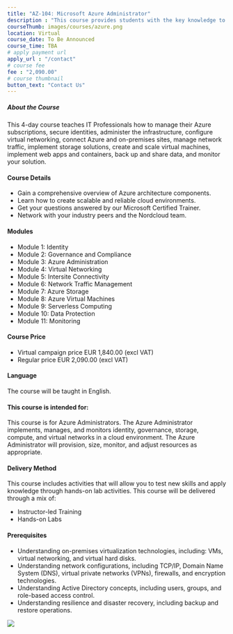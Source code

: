 ```yaml
---
title: "AZ-104: Microsoft Azure Administrator"
description : "This course provides students with the key knowledge to help prepare for Exam AZ-104."
courseThumb: images/courses/azure.png
location: Virtual
course_date: To Be Announced
course_time: TBA
# apply payment url
apply_url : "/contact"
# course fee
fee : "2,090.00"
# course thumbnail
button_text: "Contact Us"
---
```


##### About the Course

This 4-day course teaches IT Professionals how to manage their Azure subscriptions, secure identities, administer the infrastructure, configure virtual networking, connect Azure and on-premises sites, manage network traffic, implement storage solutions, create and scale virtual machines, implement web apps and containers, back up and share data, and monitor your solution.

#### Course Details

* Gain a comprehensive overview of Azure architecture components.
* Learn how to create scalable and reliable cloud environments.
* Get your questions answered by our Microsoft Certified Trainer.
* Network with your industry peers and the Nordcloud team.

#### Modules

* Module 1: Identity
* Module 2: Governance and Compliance
* Module 3: Azure Administration
* Module 4: Virtual Networking
* Module 5: Intersite Connectivity
* Module 6: Network Traffic Management
* Module 7: Azure Storage
* Module 8: Azure Virtual Machines
* Module 9: Serverless Computing
* Module 10: Data Protection
* Module 11: Monitoring

#### Course Price 

* Virtual campaign price EUR 1,840.00 (excl VAT)
* Regular price EUR 2,090.00 (excl VAT)

#### Language

The course will be taught in English.

#### This course is intended for:

This course is for Azure Administrators. The Azure Administrator implements, manages, and monitors identity, governance, storage, compute, and virtual networks in a cloud environment. The Azure Administrator will provision, size, monitor, and adjust resources as appropriate.

#### Delivery Method

This course includes activities that will allow you to test new skills and apply knowledge through hands-on lab activities. This course will be delivered through a mix of:

* Instructor-led Training
* Hands-on Labs

#### Prerequisites

* Understanding on-premises virtualization technologies, including: VMs, virtual networking, and virtual hard disks.
* Understanding network configurations, including TCP/IP, Domain Name System (DNS), virtual private networks (VPNs), firewalls, and encryption technologies.
* Understanding Active Directory concepts, including users, groups, and role-based access control.
* Understanding resilience and disaster recovery, including backup and restore operations.

![](https://nordcloud.com/wp-content/uploads/2020/02/annie-spratt-QckxruozjRg-unsplash.png#floatright)
